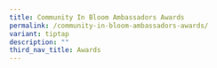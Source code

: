 ```yaml
---
title: Community In Bloom Ambassadors Awards
permalink: /community-in-bloom-ambassadors-awards/
variant: tiptap
description: ""
third_nav_title: Awards
---
```

<p></p>